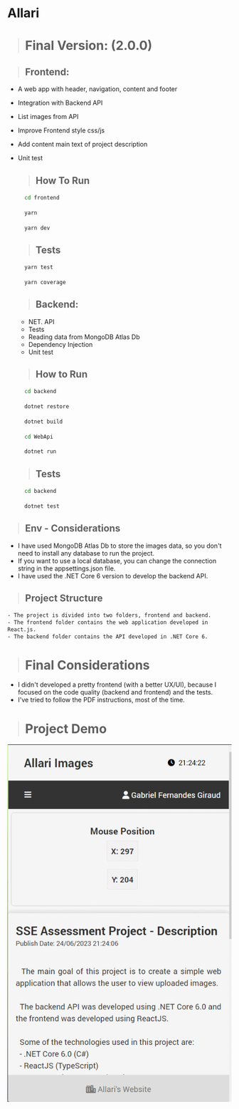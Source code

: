 # Allari 

># Final Version: (2.0.0)

> ## Frontend:
- A web app with header, navigation, content and footer
- Integration with Backend API
- List images from API
- Improve Frontend style css/js
- Add content main text of project description
- Unit test

  > ## How To Run
    ```cmd
      cd frontend

      yarn

      yarn dev
    ```

  >## Tests

  ```cmd
    yarn test

    yarn coverage
  ```

  > ## Backend:
  - NET. API
  - Tests
  - Reading data from MongoDB Atlas Db
  - Dependency Injection
  - Unit test


  >## How to Run
    ```cmd
      cd backend

      dotnet restore

      dotnet build

      cd WebApi

      dotnet run

    ```

  >## Tests
    ```cmd
      cd backend

      dotnet test
    ```

> ## Env - Considerations

  - I have used MongoDB Atlas Db to store the images data, so you don't need to install any database to run the project.
  - If you want to use a local database, you can change the connection string in the appsettings.json file.
  - I have used the .NET Core 6 version to develop the backend API.

> ## Project Structure
  
    - The project is divided into two folders, frontend and backend.
    - The frontend folder contains the web application developed in React.js.
    - The backend folder contains the API developed in .NET Core 6.


> # Final Considerations
- I didn't developed a pretty frontend (with a better UX/UI), because I focused on the code quality (backend and frontend) and the tests.
- I've tried to follow the PDF instructions, most of the time.

># Project Demo

![Allari](allari-final.gif)